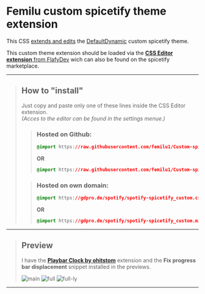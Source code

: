 # Femilu custom spicetify theme extension

This CSS <ins>extends and edits</ins> the [DefaultDynamic](https://github.com/JulienMaille/spicetify-dynamic-theme) custom spicetify theme.

This custom theme extension should be loaded via the [**CSS Editor extension** from FlafyDev](https://github.com/FlafyDev/spotify-css-editor) wich can also be found on the spicetify marketplace.

------
>## How to "install"
>
>Just copy and paste only one of these lines inside the CSS Editor extension.<br>
>*(Acces to the editor can be found in the settings menue.)*
>
>>### Hosted on Github:
>>
>>```CSS
>>@import https://raw.githubusercontent.com/femilu1/Custom-spicetify-theme-extension/refs/heads/main/spotify-spicetify_custom.css
>>```
>>
>>**OR**
>>
>>```CSS
>>@import https://raw.githubusercontent.com/femilu1/Custom-spicetify-theme-extension/refs/heads/main/spotify-spicetify_custom.min.css
>>```
>
>>### Hosted on own domain:
>>
>>```CSS
>>@import https://gdpro.de/spotify/spotify-spicetify_custom.css
>>```
>>
>>**OR**
>>
>>```CSS
>>@import https://gdpro.de/spotify/spotify-spicetify_custom.min.css
>>```
>

------

>## Preview
>I have the [**Playbar Clock by ohitstom**](https://github.com/ohitstom/spicetify-extensions) extension and the **Fix progress bar displacement** snippet installed in the previews.
>
>![main](https://github.com/user-attachments/assets/0d1d5c7f-438c-413e-932a-14d13bf36dd7)
>![full](https://github.com/user-attachments/assets/1527a70d-34aa-456b-b4a7-369c6c904927)
>![full-ly](https://github.com/user-attachments/assets/de3fd282-7d98-409d-8f9f-ce40677cf08a)

------

